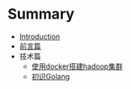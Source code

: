 # Summary

* [Introduction](README.md)
* [前言篇](preface.md)
* 技术篇
    * [使用docker搭建hadoop集群](hadoop1.md)
    * [初识Golang](golang1.md)
